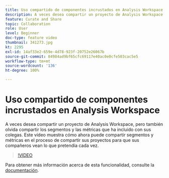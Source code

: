 ```yaml
---
title: Uso compartido de componentes incrustados en Analysis Workspace
description: A veces desea compartir un proyecto de Analysis Workspace, pero también olvida compartir los segmentos y las métricas que ha incluido con sus colegas. Este vídeo muestra cómo ahora puede compartir segmentos y métricas en el proceso de compartir sus proyectos para que sus compañeros vean lo que pretendía cada vez.
feature: Curate and Share
topic: Collaboration
role: User
level: Beginner
doc-type: feature video
thumbnail: 341273.jpg
kt: 2295
exl-id: 14af33e2-659e-4d78-923f-20752e26067b
source-git-commit: 84984ad9bf65cfc69117e40ac0e0cfe503cac5e5
workflow-type: tm+mt
source-wordcount: '136'
ht-degree: 100%

---
```


# Uso compartido de componentes incrustados en Analysis Workspace

A veces desea compartir un proyecto de Analysis Workspace, pero también olvida compartir los segmentos y las métricas que ha incluido con sus colegas. Este vídeo muestra cómo ahora puede compartir segmentos y métricas en el proceso de compartir sus proyectos para que sus compañeros vean lo que pretendía cada vez.

>[!VIDEO](https://video.tv.adobe.com/v/341273/?quality=12&learn=on)

Para obtener más información acerca de esta funcionalidad, consulte la [documentación](https://experienceleague.adobe.com/docs/analytics/analyze/analysis-workspace/curate-share/curate.html?lang=es).
